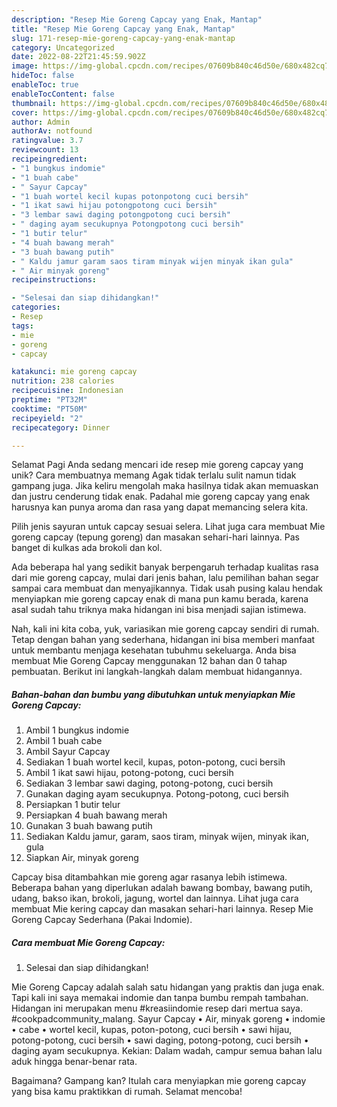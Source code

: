 ```yaml
---
description: "Resep Mie Goreng Capcay yang Enak, Mantap"
title: "Resep Mie Goreng Capcay yang Enak, Mantap"
slug: 171-resep-mie-goreng-capcay-yang-enak-mantap
category: Uncategorized
date: 2022-08-22T21:45:59.902Z
image: https://img-global.cpcdn.com/recipes/07609b840c46d50e/680x482cq70/mie-goreng-capcay-foto-resep-utama.jpg
hideToc: false
enableToc: true
enableTocContent: false
thumbnail: https://img-global.cpcdn.com/recipes/07609b840c46d50e/680x482cq70/mie-goreng-capcay-foto-resep-utama.jpg
cover: https://img-global.cpcdn.com/recipes/07609b840c46d50e/680x482cq70/mie-goreng-capcay-foto-resep-utama.jpg
author: Admin
authorAv: notfound
ratingvalue: 3.7
reviewcount: 13
recipeingredient:
- "1 bungkus indomie"
- "1 buah cabe"
- " Sayur Capcay"
- "1 buah wortel kecil kupas potonpotong cuci bersih"
- "1 ikat sawi hijau potongpotong cuci bersih"
- "3 lembar sawi daging potongpotong cuci bersih"
- " daging ayam secukupnya Potongpotong cuci bersih"
- "1 butir telur"
- "4 buah bawang merah"
- "3 buah bawang putih"
- " Kaldu jamur garam saos tiram minyak wijen minyak ikan gula"
- " Air minyak goreng"
recipeinstructions:

- "Selesai dan siap dihidangkan!"
categories:
- Resep
tags:
- mie
- goreng
- capcay

katakunci: mie goreng capcay 
nutrition: 238 calories
recipecuisine: Indonesian
preptime: "PT32M"
cooktime: "PT50M"
recipeyield: "2"
recipecategory: Dinner

---
```



Selamat Pagi Anda sedang mencari ide resep mie goreng capcay yang unik? Cara membuatnya memang Agak tidak terlalu sulit namun tidak gampang juga. Jika keliru mengolah maka hasilnya tidak akan memuaskan dan justru cenderung tidak enak. Padahal mie goreng capcay yang enak harusnya kan punya aroma dan rasa yang dapat memancing selera kita.


Pilih jenis sayuran untuk capcay sesuai selera. Lihat juga cara membuat Mie goreng capcay (tepung goreng) dan masakan sehari-hari lainnya. Pas banget di kulkas ada brokoli dan kol.

Ada beberapa hal yang sedikit banyak berpengaruh terhadap kualitas rasa dari mie goreng capcay, mulai dari jenis bahan, lalu pemilihan bahan segar sampai cara membuat dan menyajikannya. Tidak usah pusing kalau hendak menyiapkan mie goreng capcay enak di mana pun kamu berada, karena asal sudah tahu triknya maka hidangan ini bisa menjadi sajian istimewa.


Nah, kali ini kita coba, yuk, variasikan mie goreng capcay sendiri di rumah. Tetap dengan bahan yang sederhana, hidangan ini bisa memberi manfaat untuk membantu menjaga kesehatan tubuhmu sekeluarga. Anda bisa membuat Mie Goreng Capcay menggunakan 12 bahan dan 0 tahap pembuatan. Berikut ini langkah-langkah dalam membuat hidangannya.

<!--inarticleads1-->

##### Bahan-bahan dan bumbu yang dibutuhkan untuk menyiapkan Mie Goreng Capcay:

1. Ambil 1 bungkus indomie
1. Ambil 1 buah cabe
1. Ambil  Sayur Capcay
1. Sediakan 1 buah wortel kecil, kupas, poton-potong, cuci bersih
1. Ambil 1 ikat sawi hijau, potong-potong, cuci bersih
1. Sediakan 3 lembar sawi daging, potong-potong, cuci bersih
1. Gunakan  daging ayam secukupnya. Potong-potong, cuci bersih
1. Persiapkan 1 butir telur
1. Persiapkan 4 buah bawang merah
1. Gunakan 3 buah bawang putih
1. Sediakan  Kaldu jamur, garam, saos tiram, minyak wijen, minyak ikan, gula
1. Siapkan  Air, minyak goreng


Capcay bisa ditambahkan mie goreng agar rasanya lebih istimewa. Beberapa bahan yang diperlukan adalah bawang bombay, bawang putih, udang, bakso ikan, brokoli, jagung, wortel dan lainnya. Lihat juga cara membuat Mie kering capcay dan masakan sehari-hari lainnya. Resep Mie Goreng Capcay Sederhana (Pakai Indomie). 

<!--inarticleads2-->

##### Cara membuat Mie Goreng Capcay:


1. Selesai dan siap dihidangkan!

Mie Goreng Capcay adalah salah satu hidangan yang praktis dan juga enak. Tapi kali ini saya memakai indomie dan tanpa bumbu rempah tambahan. Hidangan ini merupakan menu #kreasiindomie resep dari mertua saya. #cookpadcommunity_malang. Sayur Capcay • Air, minyak goreng • indomie • cabe • wortel kecil, kupas, poton-potong, cuci bersih • sawi hijau, potong-potong, cuci bersih • sawi daging, potong-potong, cuci bersih • daging ayam secukupnya. Kekian: Dalam wadah, campur semua bahan lalu aduk hingga benar-benar rata. 

Bagaimana? Gampang kan? Itulah cara menyiapkan mie goreng capcay yang bisa kamu praktikkan di rumah. Selamat mencoba!
